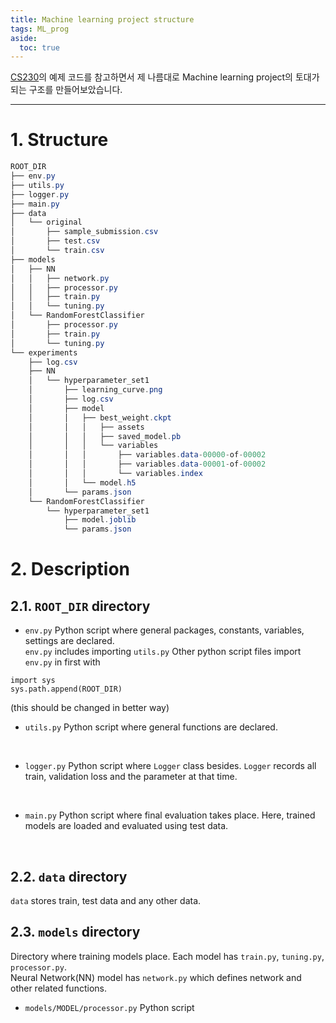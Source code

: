 ```yaml
---
title: Machine learning project structure
tags: ML_prog
aside:
  toc: true
---
```


[CS230](https://github.com/cs230-stanford/cs230-code-examples)의 예제 코드를 참고하면서 제 나름대로 Machine learning project의 토대가 되는 구조를 만들어보았습니다. <br>

<!--more-->

---

# 1. Structure

```java
ROOT_DIR
├── env.py
├── utils.py
├── logger.py
├── main.py
├── data
│   └── original
│       ├── sample_submission.csv
│       ├── test.csv
│       └── train.csv
├── models
│   ├── NN
│   │   ├── network.py
│   │   ├── processor.py
│   │   ├── train.py
│   │   └── tuning.py
│   └── RandomForestClassifier
│       ├── processor.py
│       ├── train.py
│       └── tuning.py
└── experiments
    ├── log.csv
    ├── NN
    │   └── hyperparameter_set1
    │       ├── learning_curve.png
    │       ├── log.csv
    │       ├── model
    │       │   ├── best_weight.ckpt
    │       │   │   ├── assets
    │       │   │   ├── saved_model.pb
    │       │   │   └── variables
    │       │   │       ├── variables.data-00000-of-00002
    │       │   │       ├── variables.data-00001-of-00002
    │       │   │       └── variables.index
    │       │   └── model.h5
    │       └── params.json
    └── RandomForestClassifier
        └── hyperparameter_set1
            ├── model.joblib
            └── params.json
```

# 2. Description
## 2.1. `ROOT_DIR` directory
- `env.py`
Python script where general packages, constants, variables, settings are declared. <br>
`env.py` includes importing `utils.py`
Other python script files import `env.py` in first with
```
import sys
sys.path.append(ROOT_DIR)
```
(this should be changed in better way)
<br>

- `utils.py`
Python script where general functions are declared.
<br>

- `logger.py`
Python script where `Logger` class besides. `Logger` records all train, validation loss and the parameter at that time.
<br>

- `main.py`
Python script where final evaluation takes place. Here, trained models are loaded and evaluated using test data.
<br>

## 2.2. `data` directory
`data` stores train, test data and any other data.
<br>

## 2.3. `models` directory
Directory where training models place. Each model has `train.py`, `tuning.py`, `processor.py`. <br>
Neural Network(NN) model has `network.py` which defines network and other related functions.
<br>

- `models/MODEL/processor.py`
Python script
